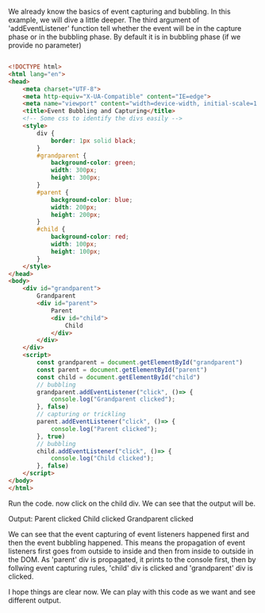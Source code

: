 
We already know the basics of event capturing and bubbling. 
In this example, we will dive a little deeper. 
The third argument of 'addEventListener' function tell 
whether the event will be in the capture phase or in the bubbling phase. 
By default it is in bubbling phase (if we provide no parameter) 

```html

<!DOCTYPE html>
<html lang="en">
<head>
    <meta charset="UTF-8">
    <meta http-equiv="X-UA-Compatible" content="IE=edge">
    <meta name="viewport" content="width=device-width, initial-scale=1.0">
    <title>Event Bubbling and Capturing</title>
    <!-- Some css to identify the divs easily -->
    <style>
        div {
            border: 1px solid black;
        }
        #grandparent {
            background-color: green;
            width: 300px;
            height: 300px;
        }
        #parent {
            background-color: blue;
            width: 200px;
            height: 200px;
        }
        #child {
            background-color: red;
            width: 100px;
            height: 100px;
        }
    </style>
</head>
<body>
    <div id="grandparent">
        Grandparent
        <div id="parent">
            Parent
            <div id="child">
                Child
            </div>
        </div>
    </div>
    <script>
        const grandparent = document.getElementById("grandparent")
        const parent = document.getElementById("parent")
        const child = document.getElementById("child")
        // bubbling
        grandparent.addEventListener("click", ()=> {
            console.log("Grandparent clicked");
        }, false)
        // capturing or trickling
        parent.addEventListener("click", ()=> {
            console.log("Parent clicked");
        }, true)
        // bubbling
        child.addEventListener("click", ()=> {
            console.log("Child clicked");
        }, false)
    </script>
</body>
</html>

```

Run the code. now click on the child div. We can see that the output will be.

Output: 
Parent clicked
Child clicked
Grandparent clicked

We can see that the event capturing of event listeners happened first 
and then the event bubbling happened.
This means the propagation of event listeners first goes from 
outside to inside and then from inside to outside in the DOM. 
As 'parent' div is propagated, it prints to the console first,
then by follwing event capturing rules, 'child' div is clicked
and 'grandparent' div is clicked.

I hope things are clear now. We can play with this code as we want
and see different output.
